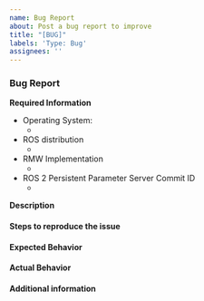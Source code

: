 ```yaml
---
name: Bug Report
about: Post a bug report to improve
title: "[BUG]"
labels: 'Type: Bug'
assignees: ''
---
```


### Bug Report

**Required Information**

- Operating System:
  - <!-- OS and version (e.g. Ubuntu 22.04...) -->
- ROS distribution
  - <!-- ROS 2 (e.g. Humble / Iron / Rolling...) -->
- RMW Implementation
  - <!-- RMW (e.g. rmw_fastrtps...) -->
- ROS 2 Persistent Parameter Server Commit ID
  - <!-- Commit Hash -->

**Description**

<!-- A clear and concise description of what the bug is -->

#### Steps to reproduce the issue

<!-- Detailed instructions on how to reliably reproduce this issue http://sscce.org/
``` code that can be copy-pasted is preferred ``` -->

#### Expected Behavior

<!-- What do you expect to happen? -->

#### Actual Behavior

<!-- What actually happened? -->

#### Additional information

<!-- If you have more details information, please describe here. -->